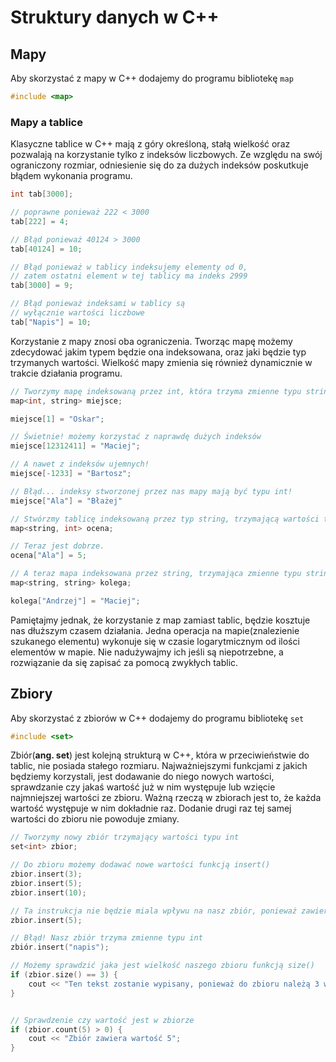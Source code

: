 # Struktury danych w C++

## Mapy

Aby skorzystać z mapy w C++ dodajemy do programu bibliotekę `map`

```cpp
#include <map>
```
### Mapy a tablice
Klasyczne tablice w C++ mają z góry określoną, stałą wielkość oraz pozwalają na korzystanie tylko z indeksów liczbowych.
Ze względu na swój ograniczony rozmiar, odniesienie się do za dużych indeksów poskutkuje błądem wykonania programu.

```cpp
int tab[3000];

// poprawne ponieważ 222 < 3000
tab[222] = 4; 

// Błąd ponieważ 40124 > 3000
tab[40124] = 10;

// Błąd ponieważ w tablicy indeksujemy elementy od 0,
// zatem ostatni element w tej tablicy ma indeks 2999
tab[3000] = 9;

// Błąd ponieważ indeksami w tablicy są 
// wyłącznie wartości liczbowe
tab["Napis"] = 10;
```

Korzystanie z mapy znosi oba ograniczenia. Tworząc mapę możemy zdecydować jakim typem będzie ona indeksowana, oraz
jaki będzie typ trzymanych wartości. Wielkość mapy zmienia się również dynamicznie w trakcie działania programu.

```cpp
// Tworzymy mapę indeksowaną przez int, która trzyma zmienne typu string
map<int, string> miejsce;

miejsce[1] = "Oskar";

// Świetnie! możemy korzystać z naprawdę dużych indeksów
miejsce[12312411] = "Maciej";

// A nawet z indeksów ujemnych! 
miejsce[-1233] = "Bartosz";

// Błąd... indeksy stworzonej przez nas mapy mają być typu int!
miejsce["Ala"] = "Błażej"

// Stwórzmy tablicę indeksowaną przez typ string, trzymającą wartości typu int
map<string, int> ocena;

// Teraz jest dobrze.
ocena["Ala"] = 5;

// A teraz mapa indeksowana przez string, trzymająca zmienne typu string
map<string, string> kolega;

kolega["Andrzej"] = "Maciej";
```

Pamiętajmy jednak, że korzystanie z map zamiast tablic, będzie kosztuje nas dłuższym czasem działania. Jedna operacja na mapie(znalezienie szukanego elementu) wykonuje się w czasie logarytmicznym od ilości elementów w mapie. 
Nie nadużywajmy ich jeśli są niepotrzebne, a rozwiązanie da się zapisać za pomocą zwykłych tablic.

## Zbiory

Aby skorzystać z zbiorów w C++ dodajemy do programu bibliotekę `set`

```cpp
#include <set>
```

Zbiór(**ang. set**) jest kolejną strukturą w C++, która w przeciwieństwie do tablic, nie posiada stałego rozmiaru.
Najważniejszymi funkcjami z jakich będziemy korzystali, jest dodawanie do niego nowych wartości, sprawdzanie czy jakaś wartość już w nim występuje lub wzięcie najmniejszej wartości ze zbioru.
Ważną rzeczą w zbiorach jest to, że każda wartość występuje w nim dokładnie raz. Dodanie drugi raz tej samej wartości do zbioru nie powoduje zmiany.


```cpp
// Tworzymy nowy zbiór trzymający wartości typu int
set<int> zbior;

// Do zbioru możemy dodawać nowe wartości funkcją insert()
zbior.insert(3);
zbior.insert(5);
zbior.insert(10);

// Ta instrukcja nie będzie miala wpływu na nasz zbiór, ponieważ zawiera on już wartość 5
zbior.insert(5);

// Błąd! Nasz zbiór trzyma zmienne typu int
zbiór.insert("napis");

// Możemy sprawdzić jaka jest wielkość naszego zbioru funkcją size()
if (zbior.size() == 3) {
    cout << "Ten tekst zostanie wypisany, ponieważ do zbioru należą 3 wartości: 3, 5, 10";
}


// Sprawdzenie czy wartość jest w zbiorze
if (zbior.count(5) > 0) {
    cout << "Zbiór zawiera wartość 5";
}

```